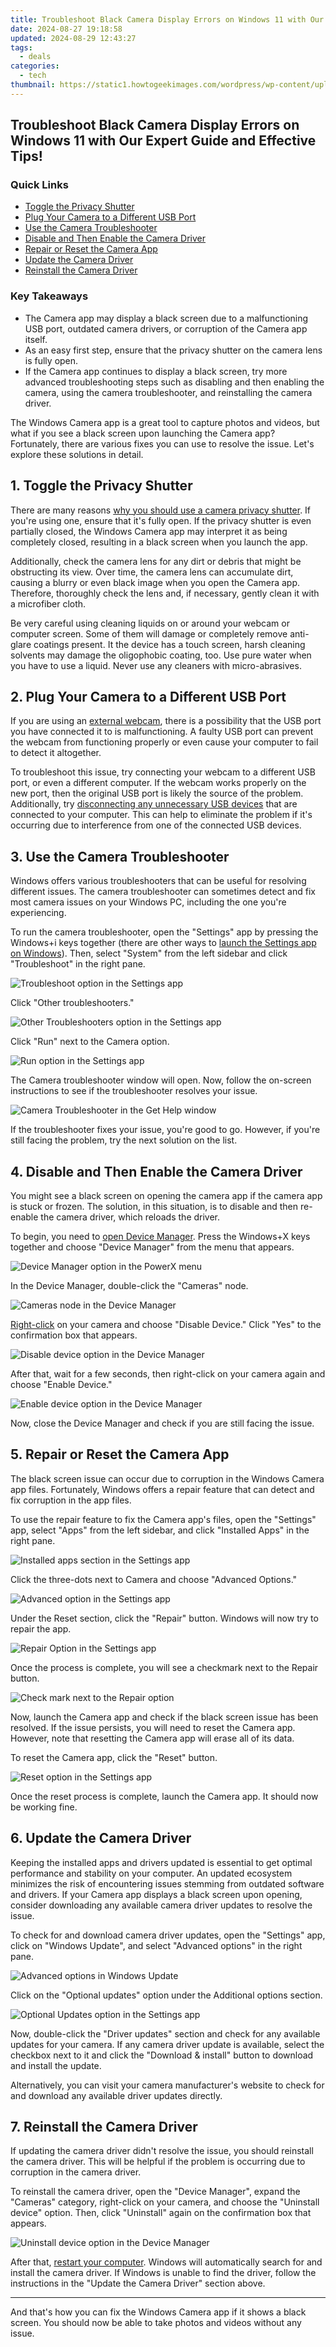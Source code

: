 ```yaml
---
title: Troubleshoot Black Camera Display Errors on Windows 11 with Our Expert Guide and Effective Tips!
date: 2024-08-27 19:18:58
updated: 2024-08-29 12:43:27
tags:
  - deals
categories:
  - tech
thumbnail: https://static1.howtogeekimages.com/wordpress/wp-content/uploads/2023/10/52679424740_0fce47316a_o-5.jpg
---
```


## Troubleshoot Black Camera Display Errors on Windows 11 with Our Expert Guide and Effective Tips!

### Quick Links

* [Toggle the Privacy Shutter](https://windows11.techidaily.com/fixing-onedrive-login-hiccup-zero-based-code-error-on-win11/)
* [Plug Your Camera to a Different USB Port](https://android-unlock.techidaily.com/in-2024-how-to-unlock-a-vivo-v29-pro-easily-by-drfone-android/)
* [Use the Camera Troubleshooter](https://youtube-tips.techidaily.com/ustainable-strategies-for-securing-over-a-million-viewers-for-2024/)
* [Disable and Then Enable the Camera Driver](https://tech-recovery.techidaily.com/enhance-your-visuals-ideal-scene-setups-for-a-samsung-4k-tv/)
* [Repair or Reset the Camera App](https://phone-solutions.techidaily.com/in-2024-life360-learn-how-everything-works-on-vivo-v29e-drfone-by-drfone-virtual-android/)
* [Update the Camera Driver](https://visual-screen-recording.techidaily.com/new-in-2024-imprint-entire-online-viewport/)
* [Reinstall the Camera Driver](https://video-screen-grab.techidaily.com/unlocking-the-secrets-to-stellar-sims-gameplay-recording/)

### Key Takeaways

* The Camera app may display a black screen due to a malfunctioning USB port, outdated camera drivers, or corruption of the Camera app itself.
* As an easy first step, ensure that the privacy shutter on the camera lens is fully open.
* If the Camera app continues to display a black screen, try more advanced troubleshooting steps such as disabling and then enabling the camera, using the camera troubleshooter, and reinstalling the camera driver.

 The Windows Camera app is a great tool to capture photos and videos, but what if you see a black screen upon launching the Camera app? Fortunately, there are various fixes you can use to resolve the issue. Let's explore these solutions in detail.

##  1\. Toggle the Privacy Shutter

 There are many reasons [why you should use a camera privacy shutter](https://instagram-video-recordings.techidaily.com/updated-leveraging-likes-for-livelihood-the-blueprint-to-brand-backings-on-instagram/). If you're using one, ensure that it's fully open. If the privacy shutter is even partially closed, the Windows Camera app may interpret it as being completely closed, resulting in a black screen when you launch the app.

 Additionally, check the camera lens for any dirt or debris that might be obstructing its view. Over time, the camera lens can accumulate dirt, causing a blurry or even black image when you open the Camera app. Therefore, thoroughly check the lens and, if necessary, gently clean it with a microfiber cloth.

 Be very careful using cleaning liquids on or around your webcam or computer screen. Some of them will damage or completely remove anti-glare coatings present. It the device has a touch screen, harsh cleaning solvents may damage the oligophobic coating, too. Use pure water when you have to use a liquid. Never use any cleaners with micro-abrasives.

##  2\. Plug Your Camera to a Different USB Port

 If you are using an [external webcam](https://facebook-video-recording.techidaily.com/new-essential-fix-re-emerge-missing-watch-icon-2023/), there is a possibility that the USB port you have connected it to is malfunctioning. A faulty USB port can prevent the webcam from functioning properly or even cause your computer to fail to detect it altogether.

 To troubleshoot this issue, try connecting your webcam to a different USB port, or even a different computer. If the webcam works properly on the new port, then the original USB port is likely the source of the problem. Additionally, try [disconnecting any unnecessary USB devices](https://article-knowledge.techidaily.com/new-in-2024-comprehensive-review-analyzing-androids-lightroom/) that are connected to your computer. This can help to eliminate the problem if it's occurring due to interference from one of the connected USB devices.

##  3\. Use the Camera Troubleshooter

 Windows offers various troubleshooters that can be useful for resolving different issues. The camera troubleshooter can sometimes detect and fix most camera issues on your Windows PC, including the one you're experiencing.

 To run the camera troubleshooter, open the "Settings" app by pressing the Windows+i keys together (there are other ways to [launch the Settings app on Windows](https://facebook-video-footage.techidaily.com/updated-2024-approved-5-easy-ways-to-multiply-your-youtube-follower-base/)). Then, select "System" from the left sidebar and click "Troubleshoot" in the right pane.

![Troubleshoot option in the Settings app](https://static1.howtogeekimages.com/wordpress/wp-content/uploads/2023/11/troubleshoot-option-1.jpg) 

 Click "Other troubleshooters."

![Other Troubleshooters option in the Settings app](https://static1.howtogeekimages.com/wordpress/wp-content/uploads/2023/11/other-troubleshooters-option.jpg) 

 Click "Run" next to the Camera option.

![Run option in the Settings app](https://static1.howtogeekimages.com/wordpress/wp-content/uploads/2023/11/run-option.jpg) 

 The Camera troubleshooter window will open. Now, follow the on-screen instructions to see if the troubleshooter resolves your issue.

![Camera Troubleshooter in the Get Help window](https://static1.howtogeekimages.com/wordpress/wp-content/uploads/2023/11/camera-troubleshooter.jpg) 

 If the troubleshooter fixes your issue, you're good to go. However, if you're still facing the problem, try the next solution on the list.

##  4\. Disable and Then Enable the Camera Driver

 You might see a black screen on opening the camera app if the camera app is stuck or frozen. The solution, in this situation, is to disable and then re-enable the camera driver, which reloads the driver.

 To begin, you need to [open Device Manager](https://desktop-recording.techidaily.com/updated-2024-approved-easily-record-lenovo-laptop-screen-activity/). Press the Windows+X keys together and choose "Device Manager" from the menu that appears.

![Device Manager option in the PowerX menu](https://static1.howtogeekimages.com/wordpress/wp-content/uploads/2023/11/device-manager.jpg) 

 In the Device Manager, double-click the "Cameras" node.

![Cameras node in the Device Manager](https://static1.howtogeekimages.com/wordpress/wp-content/uploads/2023/11/cameras-node.jpg) 

[Right-click](https://desktop-recording.techidaily.com/updated-the-art-of-recording-fun-6-techniques-to-document-minecraft-for-2024/) on your camera and choose "Disable Device." Click "Yes" to the confirmation box that appears.

![Disable device option in the Device Manager](https://static1.howtogeekimages.com/wordpress/wp-content/uploads/2023/11/disable-device-option.jpg) 

 After that, wait for a few seconds, then right-click on your camera again and choose "Enable Device."

![Enable device option in the Device Manager](https://static1.howtogeekimages.com/wordpress/wp-content/uploads/2023/11/enable-device-option.jpg) 

 Now, close the Device Manager and check if you are still facing the issue.

##  5\. Repair or Reset the Camera App

 The black screen issue can occur due to corruption in the Windows Camera app files. Fortunately, Windows offers a repair feature that can detect and fix corruption in the app files.

 To use the repair feature to fix the Camera app's files, open the "Settings" app, select "Apps" from the left sidebar, and click "Installed Apps" in the right pane.

![Installed apps section in the Settings app](https://static1.howtogeekimages.com/wordpress/wp-content/uploads/2023/11/installed-apps-section.jpg) 

 Click the three-dots next to Camera and choose "Advanced Options."

![Advanced option in the Settings app](https://static1.howtogeekimages.com/wordpress/wp-content/uploads/2023/11/advanced-option.jpg) 

 Under the Reset section, click the "Repair" button. Windows will now try to repair the app.

![Repair Option in the Settings app](https://static1.howtogeekimages.com/wordpress/wp-content/uploads/2023/11/repair-option.jpg) 

 Once the process is complete, you will see a checkmark next to the Repair button.

![Check mark next to the Repair option](https://static1.howtogeekimages.com/wordpress/wp-content/uploads/2023/11/check-mark.jpg) 

 Now, launch the Camera app and check if the black screen issue has been resolved. If the issue persists, you will need to reset the Camera app. However, note that resetting the Camera app will erase all of its data.

 To reset the Camera app, click the "Reset" button.

![Reset option in the Settings app](https://static1.howtogeekimages.com/wordpress/wp-content/uploads/2023/11/reset-option.jpg) 

 Once the reset process is complete, launch the Camera app. It should now be working fine.

##  6\. Update the Camera Driver

 Keeping the installed apps and drivers updated is essential to get optimal performance and stability on your computer. An updated ecosystem minimizes the risk of encountering issues stemming from outdated software and drivers. If your Camera app displays a black screen upon opening, consider downloading any available camera driver updates to resolve the issue.

 To check for and download camera driver updates, open the "Settings" app, click on "Windows Update", and select "Advanced options" in the right pane.

![Advanced options in Windows Update](https://static1.howtogeekimages.com/wordpress/wp-content/uploads/2023/11/advanced-options-in-windows-update.jpg) 

 Click on the "Optional updates" option under the Additional options section.

![Optional Updates option in the Settings app](https://static1.howtogeekimages.com/wordpress/wp-content/uploads/2023/11/optional-updates-option.jpg) 

 Now, double-click the "Driver updates" section and check for any available updates for your camera. If any camera driver update is available, select the checkbox next to it and click the "Download & install" button to download and install the update.

 Alternatively, you can visit your camera manufacturer's website to check for and download any available driver updates directly.

##  7\. Reinstall the Camera Driver

 If updating the camera driver didn't resolve the issue, you should reinstall the camera driver. This will be helpful if the problem is occurring due to corruption in the camera driver.

 To reinstall the camera driver, open the "Device Manager", expand the "Cameras" category, right-click on your camera, and choose the "Uninstall device" option. Then, click "Uninstall" again on the confirmation box that appears.

![Uninstall device option in the Device Manager](https://static1.howtogeekimages.com/wordpress/wp-content/uploads/2023/11/uninstall-device-option.jpg) 

 After that, [restart your computer](https://instagram-clips.techidaily.com/2024-approved-15-must-use-hashtags-for-popularity-on-instagram-feed/). Windows will automatically search for and install the camera driver. If Windows is unable to find the driver, follow the instructions in the "Update the Camera Driver" section above.

---

 And that's how you can fix the Windows Camera app if it shows a black screen. You should now be able to take photos and videos without any issue.

<ins class="adsbygoogle"
     style="display:block"
     data-ad-format="autorelaxed"
     data-ad-client="ca-pub-7571918770474297"
     data-ad-slot="1223367746"></ins>



<ins class="adsbygoogle"
     style="display:block"
     data-ad-client="ca-pub-7571918770474297"
     data-ad-slot="8358498916"
     data-ad-format="auto"
     data-full-width-responsive="true"></ins>
